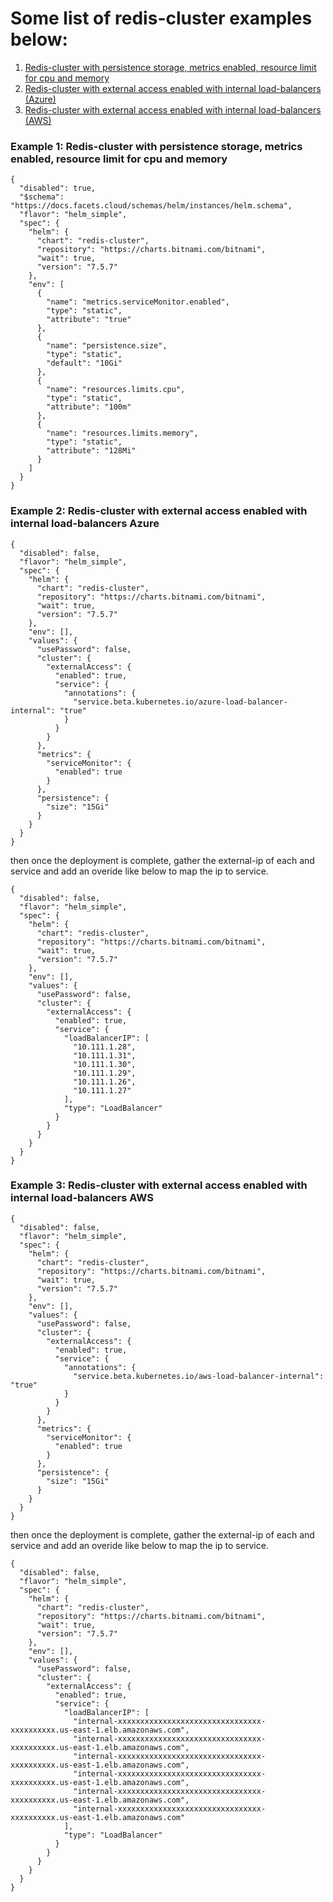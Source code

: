 # Some list of redis-cluster examples below:
1. [Redis-cluster with persistence storage, metrics enabled, resource limit for cpu and memory](https://github.com/Facets-cloud/sample-redis-blueprint/edit/master/README.md#example-1-redis-cluster-with-persistence-storage-metrics-enabled-resource-limit-for-cpu-and-memory)
2. [Redis-cluster with external access enabled with internal load-balancers (Azure)](https://github.com/Facets-cloud/sample-redis-blueprint/edit/master/README.md#example-2-redis-cluster-with-external-access-enabled-with-internal-load-balancers-azure)
3. [Redis-cluster with external access enabled with internal load-balancers (AWS)](https://github.com/Facets-cloud/sample-redis-blueprint/edit/master/README.md#example-3-redis-cluster-with-external-access-enabled-with-internal-load-balancers-aws)


### Example 1: Redis-cluster with persistence storage, metrics enabled, resource limit for cpu and memory


```
{
  "disabled": true,
  "$schema": "https://docs.facets.cloud/schemas/helm/instances/helm.schema",
  "flavor": "helm_simple",
  "spec": {
    "helm": {
      "chart": "redis-cluster",
      "repository": "https://charts.bitnami.com/bitnami",
      "wait": true,
      "version": "7.5.7"
    },
    "env": [
      {
        "name": "metrics.serviceMonitor.enabled",
        "type": "static",
        "attribute": "true"
      },
      {
        "name": "persistence.size",
        "type": "static",
        "default": "10Gi"
      },
      {
        "name": "resources.limits.cpu",
        "type": "static",
        "attribute": "100m"
      },
      {
        "name": "resources.limits.memory",
        "type": "static",
        "attribute": "128Mi"
      }
    ]
  }
}
```


### Example 2: Redis-cluster with external access enabled with internal load-balancers Azure

```
{
  "disabled": false,
  "flavor": "helm_simple",
  "spec": {
    "helm": {
      "chart": "redis-cluster",
      "repository": "https://charts.bitnami.com/bitnami",
      "wait": true,
      "version": "7.5.7"
    },
    "env": [],
    "values": {
      "usePassword": false,
      "cluster": {
        "externalAccess": {
          "enabled": true,
          "service": {
            "annotations": {
              "service.beta.kubernetes.io/azure-load-balancer-internal": "true"
            }
          }
        }
      },
      "metrics": {
        "serviceMonitor": {
          "enabled": true
        }
      },
      "persistence": {
        "size": "15Gi"
      }
    }
  }
}
```

then once the deployment is complete, gather the external-ip of each and service and add an overide like below to map the ip to service.

```
{
  "disabled": false,
  "flavor": "helm_simple",
  "spec": {
    "helm": {
      "chart": "redis-cluster",
      "repository": "https://charts.bitnami.com/bitnami",
      "wait": true,
      "version": "7.5.7"
    },
    "env": [],
    "values": {
      "usePassword": false,
      "cluster": {
        "externalAccess": {
          "enabled": true,
          "service": {
            "loadBalancerIP": [
              "10.111.1.28",
              "10.111.1.31",
              "10.111.1.30",
              "10.111.1.29",
              "10.111.1.26",
              "10.111.1.27"
            ],
            "type": "LoadBalancer"
          }
        }
      }
    }
  }
}
```

### Example 3: Redis-cluster with external access enabled with internal load-balancers AWS

```
{
  "disabled": false,
  "flavor": "helm_simple",
  "spec": {
    "helm": {
      "chart": "redis-cluster",
      "repository": "https://charts.bitnami.com/bitnami",
      "wait": true,
      "version": "7.5.7"
    },
    "env": [],
    "values": {
      "usePassword": false,
      "cluster": {
        "externalAccess": {
          "enabled": true,
          "service": {
            "annotations": {
              "service.beta.kubernetes.io/aws-load-balancer-internal": "true"
            }
          }
        }
      },
      "metrics": {
        "serviceMonitor": {
          "enabled": true
        }
      },
      "persistence": {
        "size": "15Gi"
      }
    }
  }
}
```

then once the deployment is complete, gather the external-ip of each and service and add an overide like below to map the ip to service.

```
{
  "disabled": false,
  "flavor": "helm_simple",
  "spec": {
    "helm": {
      "chart": "redis-cluster",
      "repository": "https://charts.bitnami.com/bitnami",
      "wait": true,
      "version": "7.5.7"
    },
    "env": [],
    "values": {
      "usePassword": false,
      "cluster": {
        "externalAccess": {
          "enabled": true,
          "service": {
            "loadBalancerIP": [
              "internal-xxxxxxxxxxxxxxxxxxxxxxxxxxxxxxxx-xxxxxxxxxx.us-east-1.elb.amazonaws.com",
              "internal-xxxxxxxxxxxxxxxxxxxxxxxxxxxxxxxx-xxxxxxxxxx.us-east-1.elb.amazonaws.com",
              "internal-xxxxxxxxxxxxxxxxxxxxxxxxxxxxxxxx-xxxxxxxxxx.us-east-1.elb.amazonaws.com",
              "internal-xxxxxxxxxxxxxxxxxxxxxxxxxxxxxxxx-xxxxxxxxxx.us-east-1.elb.amazonaws.com",
              "internal-xxxxxxxxxxxxxxxxxxxxxxxxxxxxxxxx-xxxxxxxxxx.us-east-1.elb.amazonaws.com",
              "internal-xxxxxxxxxxxxxxxxxxxxxxxxxxxxxxxx-xxxxxxxxxx.us-east-1.elb.amazonaws.com"
            ],
            "type": "LoadBalancer"
          }
        }
      }
    }
  }
}
```
